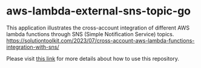# aws-lambda-external-sns-topic-go
This application illustrates the cross-account integration of different AWS lambda functions through SNS (Simple Notification Service) topics.
https://solutiontoolkit.com/2023/07/cross-account-aws-lambda-functions-integration-with-sns/

Please visit [this link](https://solutiontoolkit.com/2023/01/aws-lambda-how-to-publish-and-receive-sns-events-in-go-language/) for more details about how to use this repository.


